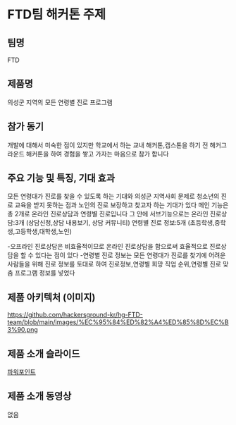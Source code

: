 # FTD팀 해커톤 주제

## 팀명

FTD

## 제품명

의성군 지역의 모든 연령별 진로 프로그램

## 참가 동기

개발에 대해서 미숙한 점이 있지만 학교에서 하는 교내 해커톤,캡스톤을 하기 전 해커그라운드 해커톤을 하여 경험을 쌓고 가자는 마음으로 참가 합니다

## 주요 기능 및 특징, 기대 효과

모든 연령대가 진로를 찾을 수 있도록 하는 기대와 의성군 지역사회 문제로 청소년의 진로 교육을 받지 못하는 점과 노인의 진로 보장하고 찾고자 하는 기대가 있다
메인 기능은 총 2개로 온라인 진로상담과 연령별 진로입니다 그 안에 서브기능으로는
온라인 진로상담:3개 (상담신청,상담 내용보기, 상담 커뮤니티)
연령별 진로 정보:5개 (초등학생,중학생,고등학생,대학생,노인)

-오프라인 진로상담은 비효율적이므로 온라인 진로상담을 함으로써 효율적으로 진로상담을 할 수 있다는 점이 있다
-연령별 진로 정보는 모든 연령대가 진로를 찾기에 어려운 사람들을 위해 진로 정보를 토대로 하여 진로정보,연령별 희망 직업 순위,연령별 진로 맞춤 프로그램 정보를 넣었다

## 제품 아키텍처 (이미지)

https://github.com/hackersground-kr/hg-FTD-team/blob/main/images/%EC%95%84%ED%82%A4%ED%85%8D%EC%B3%90.png

## 제품 소개 슬라이드

[파워포인트](./decks/Career.pptx)

## 제품 소개 동영상

없음
